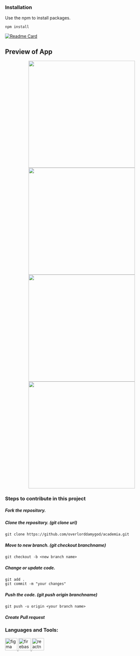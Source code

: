 


### Installation

Use the npm to install packages.

```bash
npm install
```
[![Readme Card](https://github-readme-stats.vercel.app/api/pin/?username=overlorddamygod&repo=academia)](https://github.com/overlorddamygod/academia)

## Preview of App
<div align="center">
 <img src="https://user-images.githubusercontent.com/64244098/131740959-9bd420b9-b1f5-4111-b505-34066e4cca48.png" height="350"/>
<img src="https://user-images.githubusercontent.com/64244098/131741644-09a710db-c6b9-4f3f-9576-40a20186e4ab.png" height="350"/>
 </div>
 <div align="center">
 <img src="https://user-images.githubusercontent.com/64244098/131740959-9bd420b9-b1f5-4111-b505-34066e4cca48.png" height="350"/>
<img src="https://user-images.githubusercontent.com/64244098/131744260-09a278c5-ad4c-4cf3-813d-0110d2129db8.png" height="350"/>
 </div>
 
 
 
 
### Steps to contribute in this project 

##### Fork the repository.

##### Clone the repository. (git clone url)
```
git clone https://github.com/overlorddamygod/academia.git
```
##### Move to new branch. (git checkout branchname)
```
git checkout -b <new branch name>
```
##### Change or update code.
```
git add .
git commit -m "your changes"
```
##### Push the code. (git push origin branchname)
```
git push -u origin <your branch name>
```
##### Create Pull request

 
 
 
 
 
<h3 align="left">Languages and Tools:</h3>
<p align="left"> <a href="https://www.figma.com/" target="_blank"> <img src="https://www.vectorlogo.zone/logos/figma/figma-icon.svg" alt="figma" width="40" height="40"/> </a> <a href="https://firebase.google.com/" target="_blank"> <img src="https://www.vectorlogo.zone/logos/firebase/firebase-icon.svg" alt="firebase" width="40" height="40"/> </a> <a href="https://reactnative.dev/" target="_blank"> <img src="https://reactnative.dev/img/header_logo.svg" alt="reactnative" width="40" height="40"/> </a> </p> </br>


